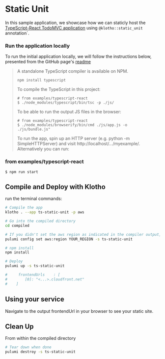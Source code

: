 # Static Unit

In this sample application, we showcase how we can staticly host the [TypeScript-React TodoMVC application](https://github.com/tastejs/todomvc/tree/gh-pages/examples/typescript-react) using `@klotho::static_unit` annotation`.


### Run the application locally

To run the initial application locally, we will follow the instructions below, presented from the GitHub page's [readme](https://github.com/tastejs/todomvc/blob/master/examples/typescript-react/readme.md)

> A standalone TypeScript compiler is available on NPM.
>
> ```
> npm install typescript
> ```
>
> To compile the TypeScript in this project:
>
> ```
> # from examples/typescript-react
> $ ./node_modules/typescript/bin/tsc -p ./js/
> ```
>
> To be able to run the output JS files in the browser:
>
> ```
> # from examples/typescript-react
> $ ./node_modules/browserify/bin/cmd ./js/app.js -o ./js/bundle.js"
> ```
>
> To run the app, spin up an HTTP server (e.g. python -m SimpleHTTPServer) and visit http://localhost/.../myexample/. Alternatively you can run:

### from examples/typescript-react

```
$ npm run start
```


## Compile and Deploy with Klotho

run the terminal commands:
```sh
# Compile the app
klotho . --app ts-static-unit -p aws

# Go into the compiled directory
cd compiled

# If you didn't set the aws region as indicated in the compiler output, do that now
pulumi config set aws:region YOUR_REGION -s ts-static-unit

# npm install
npm install

# Deploy
pulumi up -s ts-static-unit

#     frontendUrls    : [
#        [0]: "<...>.cloudfront.net"
#    ]
```
## Using your service

Navigate to the output frontendUrl in your browser to see your static site.

## Clean Up
From within the compiled directory
```sh
# Tear down when done
pulumi destroy -s ts-static-unit
```
